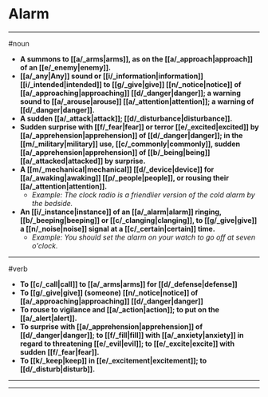 # Alarm
---
#noun
- **A summons to [[a/_arms|arms]], as on the [[a/_approach|approach]] of an [[e/_enemy|enemy]].**
- **[[a/_any|Any]] sound or [[i/_information|information]] [[i/_intended|intended]] to [[g/_give|give]] [[n/_notice|notice]] of [[a/_approaching|approaching]] [[d/_danger|danger]]; a warning sound to [[a/_arouse|arouse]] [[a/_attention|attention]]; a warning of [[d/_danger|danger]].**
- **A sudden [[a/_attack|attack]]; [[d/_disturbance|disturbance]].**
- **Sudden surprise with [[f/_fear|fear]] or terror [[e/_excited|excited]] by [[a/_apprehension|apprehension]] of [[d/_danger|danger]]; in the [[m/_military|military]] use, [[c/_commonly|commonly]], sudden [[a/_apprehension|apprehension]] of [[b/_being|being]] [[a/_attacked|attacked]] by surprise.**
- **A [[m/_mechanical|mechanical]] [[d/_device|device]] for [[a/_awaking|awaking]] [[p/_people|people]], or rousing their [[a/_attention|attention]].**
	- _Example: The clock radio is a friendlier version of the cold alarm by the bedside._
- **An [[i/_instance|instance]] of an [[a/_alarm|alarm]] ringing, [[b/_beeping|beeping]] or [[c/_clanging|clanging]], to [[g/_give|give]] a [[n/_noise|noise]] signal at a [[c/_certain|certain]] time.**
	- _Example: You should set the alarm on your watch to go off at seven o'clock._
---
#verb
- **To [[c/_call|call]] to [[a/_arms|arms]] for [[d/_defense|defense]]**
- **To [[g/_give|give]] (someone) [[n/_notice|notice]] of [[a/_approaching|approaching]] [[d/_danger|danger]]**
- **To rouse to vigilance and [[a/_action|action]]; to put on the [[a/_alert|alert]].**
- **To surprise with [[a/_apprehension|apprehension]] of [[d/_danger|danger]]; to [[f/_fill|fill]] with [[a/_anxiety|anxiety]] in regard to threatening [[e/_evil|evil]]; to [[e/_excite|excite]] with sudden [[f/_fear|fear]].**
- **To [[k/_keep|keep]] in [[e/_excitement|excitement]]; to [[d/_disturb|disturb]].**
---
---
